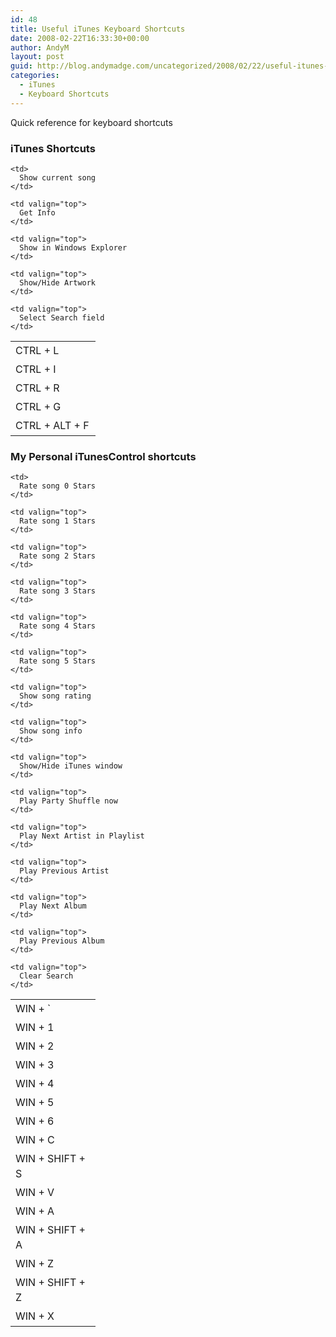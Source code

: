 ```yaml
---
id: 48
title: Useful iTunes Keyboard Shortcuts
date: 2008-02-22T16:33:30+00:00
author: AndyM
layout: post
guid: http://blog.andymadge.com/uncategorized/2008/02/22/useful-itunes-keyboard-shortcuts/
categories:
  - iTunes
  - Keyboard Shortcuts
---
```

Quick reference for keyboard shortcuts

### iTunes Shortcuts

<table style="line-height: 1.5em">
  <tr>
    <td style="width: 120px">
      CTRL + L
    </td>
    
    <td>
      Show current song
    </td>
  </tr>
  
  <tr>
    <td valign="top">
      CTRL + I
    </td>
    
    <td valign="top">
      Get Info
    </td>
  </tr>
  
  <tr>
    <td valign="top">
      CTRL + R
    </td>
    
    <td valign="top">
      Show in Windows Explorer
    </td>
  </tr>
  
  <tr>
    <td valign="top">
      CTRL + G
    </td>
    
    <td valign="top">
      Show/Hide Artwork
    </td>
  </tr>
  
  <tr>
    <td valign="top">
      CTRL + ALT + F
    </td>
    
    <td valign="top">
      Select Search field
    </td>
  </tr>
</table>

<!--more-->

### My Personal iTunesControl shortcuts

<table style="line-height: 1.5em">
  <tr>
    <td style="width: 120px">
      WIN + `
    </td>
    
    <td>
      Rate song 0 Stars
    </td>
  </tr>
  
  <tr>
    <td valign="top">
      WIN + 1
    </td>
    
    <td valign="top">
      Rate song 1 Stars
    </td>
  </tr>
  
  <tr>
    <td valign="top">
      WIN + 2
    </td>
    
    <td valign="top">
      Rate song 2 Stars
    </td>
  </tr>
  
  <tr>
    <td valign="top">
      WIN + 3
    </td>
    
    <td valign="top">
      Rate song 3 Stars
    </td>
  </tr>
  
  <tr>
    <td valign="top">
      WIN + 4
    </td>
    
    <td valign="top">
      Rate song 4 Stars
    </td>
  </tr>
  
  <tr>
    <td valign="top">
      WIN + 5
    </td>
    
    <td valign="top">
      Rate song 5 Stars
    </td>
  </tr>
  
  <tr>
    <td valign="top">
      WIN + 6
    </td>
    
    <td valign="top">
      Show song rating
    </td>
  </tr>
  
  <tr>
    <td valign="top">
      WIN + C
    </td>
    
    <td valign="top">
      Show song info
    </td>
  </tr>
  
  <tr>
    <td valign="top">
      WIN + SHIFT + S
    </td>
    
    <td valign="top">
      Show/Hide iTunes window
    </td>
  </tr>
  
  <tr>
    <td valign="top">
      WIN + V
    </td>
    
    <td valign="top">
      Play Party Shuffle now
    </td>
  </tr>
  
  <tr>
    <td valign="top">
      WIN + A
    </td>
    
    <td valign="top">
      Play Next Artist in Playlist
    </td>
  </tr>
  
  <tr>
    <td valign="top">
      WIN + SHIFT + A
    </td>
    
    <td valign="top">
      Play Previous Artist
    </td>
  </tr>
  
  <tr>
    <td valign="top">
      WIN + Z
    </td>
    
    <td valign="top">
      Play Next Album
    </td>
  </tr>
  
  <tr>
    <td valign="top">
      WIN + SHIFT + Z
    </td>
    
    <td valign="top">
      Play Previous Album
    </td>
  </tr>
  
  <tr>
    <td valign="top">
      WIN + X
    </td>
    
    <td valign="top">
      Clear Search
    </td>
  </tr>
</table>